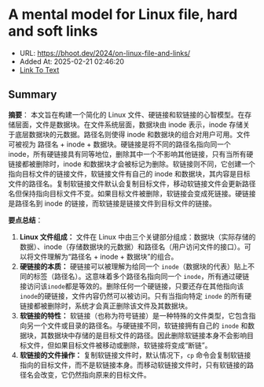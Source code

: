 # A mental model for Linux file, hard and soft links
- URL: https://bhoot.dev/2024/on-linux-file-and-links/
- Added At: 2025-02-21 02:46:20
- [Link To Text](2025-02-21-a-mental-model-for-linux-file,-hard-and-soft-links_raw.md)

## Summary
**摘要**：
本文旨在构建一个简化的 Linux 文件、硬链接和软链接的心智模型。在存储层面，文件是数据块。在文件系统层面，数据块由 inode 表示，inode 存储关于底层数据块的元数据。路径名则使得 inode 和数据块的组合对用户可用。文件可被视为 路径名 + inode + 数据块。硬链接是将不同的路径名指向同一个 inode，所有硬链接具有同等地位，删除其中一个不影响其他链接，只有当所有硬链接都被删除时，inode 和数据块才会被标记为删除。软链接则不同，它创建一个指向目标文件的链接文件，软链接文件有自己的 inode 和数据块，其内容是目标文件的路径名。复制软链接文件默认会复制目标文件，移动软链接文件会更新路径名但保持指向目标文件不变。如果目标文件被删除，软链接会变成死链接。硬链接是路径名到 inode 的链接，而软链接是链接文件到目标文件的链接。

**要点总结**：

1.  **Linux 文件组成：** 文件在 Linux 中由三个关键部分组成：数据块（实际存储的数据）、inode（存储数据块的元数据）和路径名（用户访问文件的接口）。可以将文件理解为“路径名 + inode + 数据块”的组合。
2.  **硬链接的本质：** 硬链接可以被理解为给同一个 `inode`（数据块的代表）贴上不同的标签（路径名）。这意味着多个路径名指向同一个 `inode`，所有通过硬链接访问该`inode`都是等效的。删除任何一个硬链接，只要还存在其他指向该`inode`的硬链接，文件内容仍然可以被访问。只有当指向特定 `inode` 的所有硬链接都被删除时，系统才会真正删除该文件及其数据块。
3.  **软链接的特性：** 软链接（也称为符号链接）是一种特殊的文件类型，它包含指向另一个文件或目录的路径名。与硬链接不同，软链接拥有自己的 `inode` 和数据块，其数据块中存储的是目标文件的路径。因此删除软链接本身不会影响目标文件，但如果目标文件被移动或删除，软链接将变成“断链”。
4.  **软链接的文件操作：** 复制软链接文件时，默认情况下，`cp` 命令会复制软链接指向的目标文件，而不是软链接本身。而移动软链接文件时，只有软链接的路径名会改变，它仍然指向原来的目标文件。

